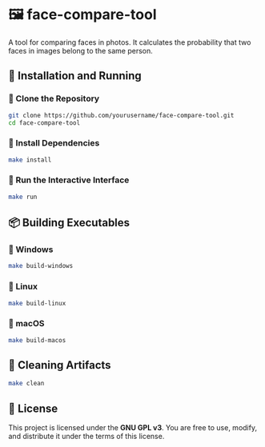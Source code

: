 # 🖼 face-compare-tool

A tool for comparing faces in photos. It calculates the probability that two faces in images belong to the same person.

## 🚀 Installation and Running

### 🔹 Clone the Repository
```bash
git clone https://github.com/yourusername/face-compare-tool.git
cd face-compare-tool
```

### 🔹 Install Dependencies
```bash
make install
```

### 🔹 Run the Interactive Interface
```bash
make run
```

## 📦 Building Executables

### 🔹 Windows
```bash
make build-windows
```

### 🔹 Linux
```bash
make build-linux
```

### 🔹 macOS
```bash
make build-macos
```

## 🔄 Cleaning Artifacts
```bash
make clean
```

## 📜 License
This project is licensed under the **GNU GPL v3**. You are free to use, modify, and distribute it under the terms of this license.

